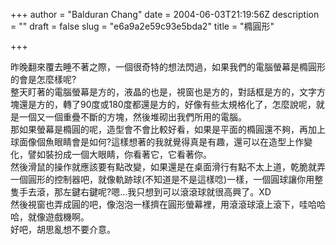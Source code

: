 +++
author = "Balduran Chang"
date = 2004-06-03T21:19:56Z
description = ""
draft = false
slug = "e6a9a2e59c93e5bda2"
title = "橢圓形"

+++


昨晚翻來覆去睡不著之際，一個很奇特的想法閃過，如果我們的電腦螢幕是橢圓形的會是怎麼樣呢?  
 整天盯著的電腦螢幕是方的，液晶的也是，視窗也是方的，對話框是方的，文字方塊還是方的，轉了90度或180度都還是方的，好像有些太規格化了，怎麼說呢，就是一個又一個重疊不斷的方塊，然後堆砌出我們所用的電腦。  
 那如果螢幕是橢圓的呢，造型會不會比較好看，如果是平面的橢圓還不夠，再加上球面像個魚眼睛會是如何?這樣想著的我就覺得真是有趣，還可以在造型上作變化，譬如裝扮成一個大眼睛，你看著它，它看著你。  
 然後滑鼠的操作就應該要有點改變，如果還是在桌面滑行有點不太上道，乾脆就弄一個圓形的控制器吧，就像軌跡球(不知道是不是這樣唸)一樣，一個圓球讓你用整隻手去滾，那左鍵右鍵呢?嗯…我只想到可以滾滾球就很高興了。XD  
 然後視窗也弄成圓的吧，像泡泡一樣擠在圓形螢幕裡，用滾滾球滾上滾下，哇哈哈哈，就像遊戲機啊。  
 好吧，胡思亂想不要介意。

